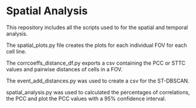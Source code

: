 # Spatial Analysis

This repository includes all the scripts used to for the spatial and temporal analysis. 

The spatial_plots.py file creates the plots for each individual FOV for each cell line. 

The corrcoeffs_distance_df.py exports a csv containing the PCC or STTC values and pairwise distances of cells in a FOV.

The event_add_distances.py was used to create a csv for the ST-DBSCAN. 

spatial_analysis.py was used to calculated the percentages of correlations, the PCC and plot the PCC values with a 95% confidence interval. 

